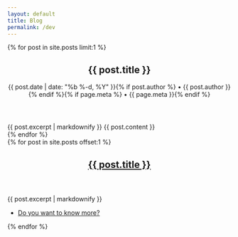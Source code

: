 ```yaml
---
layout: default
title: Blog
permalink: /dev
---
```


<div id="main">
  <section>
    {% for post in site.posts limit:1 %}
      <header>
        <h1>{{ post.title }}</h1>
        <p class="post-meta">{{ post.date | date: "%b %-d, %Y" }}{% if post.author %} • {{ post.author }}{% endif %}{% if page.meta %} • {{ page.meta }}{% endif %}</p>
      </header>
      <section>
        {{ post.excerpt | markdownify }}
        {{ post.content }}
      </section>
    {% endfor %}
  </section>

  <section>
    <div class="row">
      {% for post in site.posts offset:1 %}
        <article class="{% cycle '6u', '6u$' %} 12u(small)">
          <header>
            <h2><a href="{{ post.url }}">{{ post.title }}</a></h2>
          </header>
          <section>{{ post.excerpt | markdownify }}</section>
          <footer>
            <ul class="actions">
              <li><a href="{{ post.url }}" class="button">Do you want to know more?</a></li>
            </ul>
          </footer>
        </article>
      {% endfor %}
    </div>
  </section>
</div>
